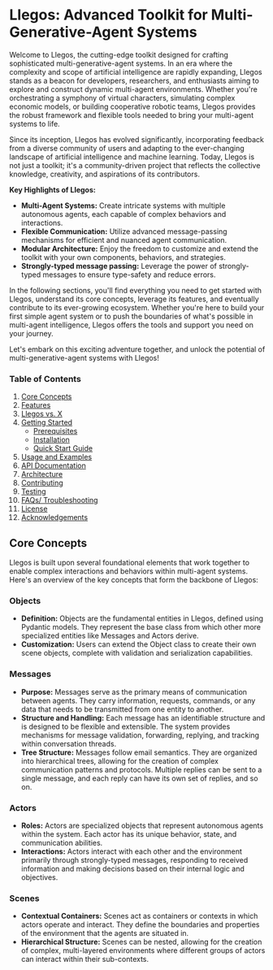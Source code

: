 # Llegos: Advanced Toolkit for Multi-Generative-Agent Systems

Welcome to Llegos, the cutting-edge toolkit designed for crafting sophisticated multi-generative-agent systems. In an era where the complexity and scope of artificial intelligence are rapidly expanding, Llegos stands as a beacon for developers, researchers, and enthusiasts aiming to explore and construct dynamic multi-agent environments. Whether you're orchestrating a symphony of virtual characters, simulating complex economic models, or building cooperative robotic teams, Llegos provides the robust framework and flexible tools needed to bring your multi-agent systems to life.

Since its inception, Llegos has evolved significantly, incorporating feedback from a diverse community of users and adapting to the ever-changing landscape of artificial intelligence and machine learning. Today, Llegos is not just a toolkit; it's a community-driven project that reflects the collective knowledge, creativity, and aspirations of its contributors.

**Key Highlights of Llegos:**
- **Multi-Agent Systems:** Create intricate systems with multiple autonomous agents, each capable of complex behaviors and interactions.
- **Flexible Communication:** Utilize advanced message-passing mechanisms for efficient and nuanced agent communication.
- **Modular Architecture:** Enjoy the freedom to customize and extend the toolkit with your own components, behaviors, and strategies.
- **Strongly-typed message passing:** Leverage the power of strongly-typed messages to ensure type-safety and reduce errors.

In the following sections, you'll find everything you need to get started with Llegos, understand its core concepts, leverage its features, and eventually contribute to its ever-growing ecosystem. Whether you're here to build your first simple agent system or to push the boundaries of what's possible in multi-agent intelligence, Llegos offers the tools and support you need on your journey.

Let's embark on this exciting adventure together, and unlock the potential of multi-generative-agent systems with Llegos!

### Table of Contents

1. [Core Concepts](#core-concepts)
2. [Features](#features)
3. [Llegos vs. X](#llegos-vs-x)
4. [Getting Started](#getting-started)
   - [Prerequisites](#prerequisites)
   - [Installation](#installation)
   - [Quick Start Guide](#quick-start-guide)
5. [Usage and Examples](#usage-and-examples)
6. [API Documentation](#api-documentation)
7. [Architecture](#architecture)
8. [Contributing](#contributing)
9. [Testing](#testing)
10. [FAQs/ Troubleshooting](#faqs--troubleshooting)
11. [License](#license)
12. [Acknowledgements](#acknowledgements)

## Core Concepts

Llegos is built upon several foundational elements that work together to enable complex interactions and behaviors within multi-agent systems. Here's an overview of the key concepts that form the backbone of Llegos:

### Objects
- **Definition:** Objects are the fundamental entities in Llegos, defined using Pydantic models. They represent the base class from which other more specialized entities like Messages and Actors derive.
- **Customization:** Users can extend the Object class to create their own scene objects, complete with validation and serialization capabilities.

### Messages
- **Purpose:** Messages serve as the primary means of communication between agents. They carry information, requests, commands, or any data that needs to be transmitted from one entity to another.
- **Structure and Handling:** Each message has an identifiable structure and is designed to be flexible and extensible. The system provides mechanisms for message validation, forwarding, replying, and tracking within conversation threads.
- **Tree Structure:** Messages follow email semantics. They are organized into hierarchical trees, allowing for the creation of complex communication patterns and protocols. Multiple replies can be sent to a single message, and each reply can have its own set of replies, and so on.

### Actors
- **Roles:** Actors are specialized objects that represent autonomous agents within the system. Each actor has its unique behavior, state, and communication abilities.
- **Interactions:** Actors interact with each other and the environment primarily through strongly-typed messages, responding to received information and making decisions based on their internal logic and objectives.

### Scenes
- **Contextual Containers:** Scenes act as containers or contexts in which actors operate and interact. They define the boundaries and properties of the environment that the agents are situated in.
- **Hierarchical Structure:** Scenes can be nested, allowing for the creation of complex, multi-layered environments where different groups of actors can interact within their sub-contexts.
